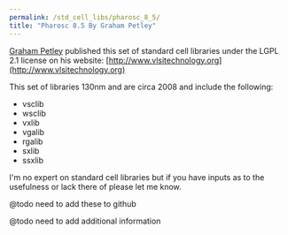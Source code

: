 ```yaml
---
permalink: /std_cell_libs/pharosc_8_5/
title: "Pharosc 8.5 By Graham Petley"
---
```


[Graham Petley](https://uk.linkedin.com/in/moslibraries) published this set of standard cell libraries under the LGPL 2.1 license on his website: [http://www.vlsitechnology.org](http://www.vlsitechnology.org)

This set of libraries 130nm and are circa 2008 and include the following:

- vsclib
- wsclib
- vxlib
- vgalib
- rgalib
- sxlib
- ssxlib

I'm no expert on standard cell libraries but if you have inputs as to the usefulness or lack there of please let me know.

@todo need to add these to github

@todo need to add additional information
